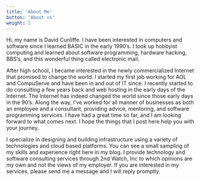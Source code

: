 ```yaml
---
title: 'About Me'
button: 'About us'
weight: 2
---
```


Hi, my name is David Cunliffe. I have been interested in computers and software since I learned BASIC in the early 1990’s. I took up hobbyist computing and learned about software programming, hardware hacking, BBS’s, and this wonderful thing called electronic mail.

After high school, I became interested in the newly commercialized Internet that promised to change the world. I started my first job working for AOL and CompuServe and have been in and out of IT since. I recently started to do consulting a few years back and web hosting in the early days of the Internet. The Internet has indeed changed the world since those early days in the 90’s. Along the way, I’ve worked for all manner of businesses as both an employee and a consultant, providing advice, mentoring, and software programming services. I have had a great time so far, and I am looking forward to what comes next. I hope the things that I post here help you with your journey.

I specialize in designing and building infrastructure using a variety of technologies and cloud based platforms. You can see a small sampling of my skills and experience right here in my blog. I provide technology and software consulting services through 2nd Watch, Inc to which opinions are my own and not the views of my employer. If you are interested in my services, please send me a message and I will reply promptly.
